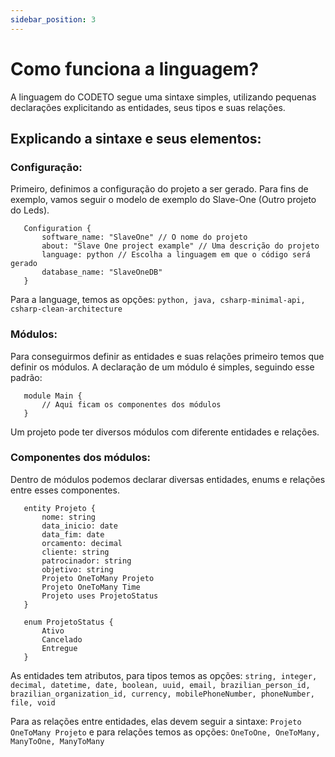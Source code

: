 ```yaml
---
sidebar_position: 3
---
```


# Como funciona a linguagem?

A linguagem do CODETO segue uma sintaxe simples, utilizando pequenas declarações explicitando as entidades, seus tipos e suas relações.

## Explicando a sintaxe e seus elementos:

### Configuração:
Primeiro, definimos a configuração do projeto a ser gerado. Para fins de exemplo, vamos seguir o modelo de exemplo do Slave-One (Outro projeto do Leds).

```
   Configuration {
       software_name: "SlaveOne" // O nome do projeto
       about: "Slave One project example" // Uma descrição do projeto
       language: python // Escolha a linguagem em que o código será gerado
       database_name: "SlaveOneDB"
   }
```

Para a language, temos as opções: ` python, java, csharp-minimal-api, csharp-clean-architecture `

### Módulos:
Para conseguirmos definir as entidades e suas relações primeiro temos que definir os módulos. A declaração de um módulo é simples, seguindo esse padrão:

```
   module Main {
       // Aqui ficam os componentes dos módulos
   }
```

Um projeto pode ter diversos módulos com diferente entidades e relações.

### Componentes dos módulos:

Dentro de módulos podemos declarar diversas entidades, enums e relações entre esses componentes.

```
   entity Projeto {
       nome: string
       data_inicio: date
       data_fim: date
       orcamento: decimal
       cliente: string
       patrocinador: string
       objetivo: string
       Projeto OneToMany Projeto
       Projeto OneToMany Time
       Projeto uses ProjetoStatus
   }

   enum ProjetoStatus {
       Ativo
       Cancelado
       Entregue
   }
```

As entidades tem atributos, para tipos temos as opções: `string, integer, decimal, datetime, date, boolean, uuid, email, brazilian_person_id, brazilian_organization_id, currency, mobilePhoneNumber, phoneNumber, file, void`

Para as relações entre entidades, elas devem seguir a sintaxe: `Projeto OneToMany Projeto` e para relações temos as opções: `OneToOne, OneToMany, ManyToOne, ManyToMany`